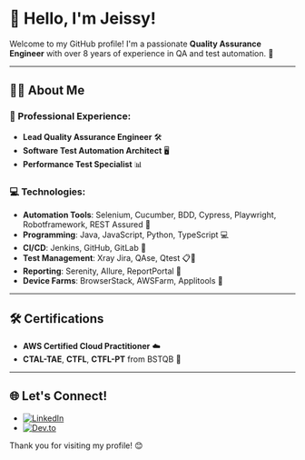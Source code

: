 # 👋 Hello, I'm Jeissy!

Welcome to my GitHub profile! I'm a passionate  **Quality Assurance Engineer** with over 8 years of experience in QA and test automation. 🚀

---
## 👩‍💻 About Me

### 🌟 Professional Experience:
- **Lead Quality Assurance Engineer**  🛠️
- **Software Test Automation Architect** 🖥️
- **Performance Test Specialist** 📊

### 💻 Technologies:
- **Automation Tools**: Selenium, Cucumber, BDD, Cypress, Playwright, Robotframework, REST Assured 🤖
- **Programming**: Java, JavaScript, Python, TypeScript 💻
- **CI/CD**: Jenkins, GitHub, GitLab 🔄
- **Test Management**: Xray Jira, QAse, Qtest 📋🐞
- **Reporting**: Serenity, Allure, ReportPortal 📝
- **Device Farms**: BrowserStack, AWSFarm, Applitools 📱
  
---
## 🛠️ Certifications

- **AWS Certified Cloud Practitioner** ☁️
- **CTAL-TAE**, **CTFL**, **CTFL-PT** from BSTQB 📜
  
---
## 🌐 Let's Connect!

- [![LinkedIn](https://img.shields.io/badge/LinkedIn-%230077B5.svg?style=for-the-badge&logo=linkedin&logoColor=white)](https://linkedin.com/in/jeissy-guimaraes)
- [![Dev.to](https://img.shields.io/badge/Dev.to-%23000000.svg?style=for-the-badge&logo=devdotto&logoColor=white)](https://dev.to/jeissyguimaraes)

Thank you for visiting my profile! 😊
